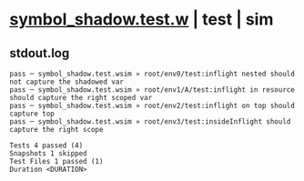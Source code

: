 # [symbol_shadow.test.w](../../../../../examples/tests/valid/symbol_shadow.test.w) | test | sim

## stdout.log
```log
pass ─ symbol_shadow.test.wsim » root/env0/test:inflight nested should not capture the shadowed var       
pass ─ symbol_shadow.test.wsim » root/env1/A/test:inflight in resource should capture the right scoped var
pass ─ symbol_shadow.test.wsim » root/env2/test:inflight on top should capture top                        
pass ─ symbol_shadow.test.wsim » root/env3/test:insideInflight should capture the right scope             

Tests 4 passed (4)
Snapshots 1 skipped
Test Files 1 passed (1)
Duration <DURATION>
```

